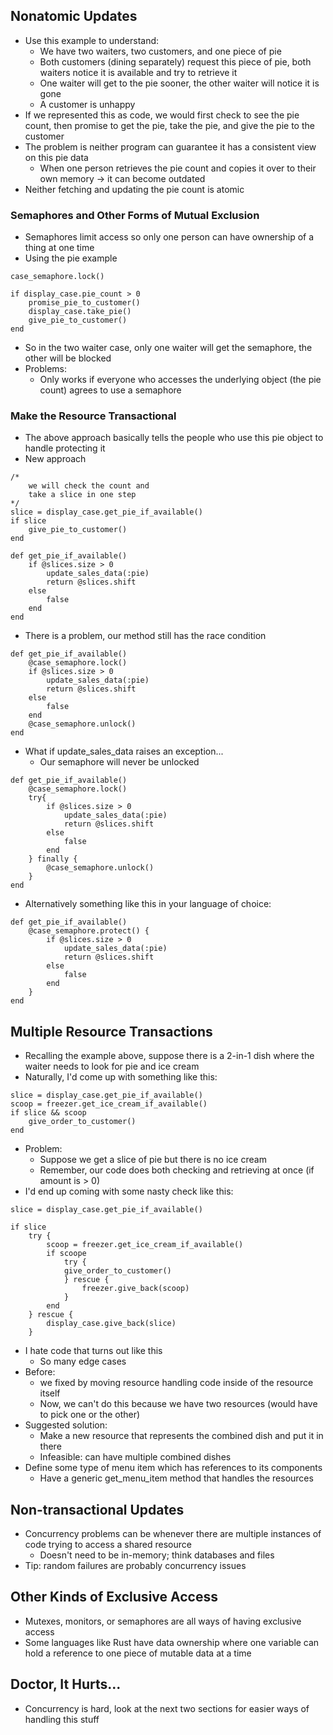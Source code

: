 ## Nonatomic Updates
* Use this example to understand:
	* We have two waiters, two customers, and one piece of pie
	* Both customers (dining separately) request this piece of pie, both waiters notice it is available and try to retrieve it
	* One waiter will get to the pie sooner, the other waiter will notice it is gone
	* A customer is unhappy
* If we represented this as code, we would first check to see the pie count, then promise to get the pie, take the pie, and give the pie to the customer
* The problem is neither program can guarantee it has a consistent view on this pie data
	* When one person retrieves the pie count and copies it over to their own memory -> it can become outdated
* Neither fetching and updating the pie count is atomic
### Semaphores and Other Forms of Mutual Exclusion
* Semaphores limit access so only one person can have ownership of a thing at one time
* Using the pie example
```
case_semaphore.lock()

if display_case.pie_count > 0
	promise_pie_to_customer()
	display_case.take_pie()
	give_pie_to_customer()
end
```
* So in the two waiter case, only one waiter will get the semaphore, the other will be blocked
* Problems:
	* Only works if everyone who accesses the underlying object (the pie count) agrees to use a semaphore
### Make the Resource Transactional
* The above approach basically tells the people who use this pie object to handle protecting it
* New approach
```
/* 
	we will check the count and 
	take a slice in one step
*/
slice = display_case.get_pie_if_available()
if slice
	give_pie_to_customer()
end

def get_pie_if_available()
	if @slices.size > 0
		update_sales_data(:pie)
		return @slices.shift
	else
		false
	end
end
```
* There is a problem, our method still has the race condition
```
def get_pie_if_available()
	@case_semaphore.lock()
	if @slices.size > 0
		update_sales_data(:pie)
		return @slices.shift
	else
		false
	end
	@case_semaphore.unlock()
end
```
* What if update_sales_data raises an exception...
	* Our semaphore will never be unlocked
```
def get_pie_if_available()
	@case_semaphore.lock()
	try{
		if @slices.size > 0
			update_sales_data(:pie)
			return @slices.shift
		else
			false
		end
	} finally {
		@case_semaphore.unlock()
	}
end
```
* Alternatively something like this in your language of choice:
```
def get_pie_if_available()
	@case_semaphore.protect() {
		if @slices.size > 0
			update_sales_data(:pie)
			return @slices.shift
		else
			false
		end
	}
end
```
## Multiple Resource Transactions
* Recalling the example above, suppose there is a 2-in-1 dish where the waiter needs to look for pie and ice cream
* Naturally, I'd come up with something like this:
```
slice = display_case.get_pie_if_available()
scoop = freezer.get_ice_cream_if_available()
if slice && scoop
	give_order_to_customer()
end
```
* Problem:
	* Suppose we get a slice of pie but there is no ice cream
	* Remember, our code does both checking and retrieving at once (if amount is > 0)
* I'd end up coming with some nasty check like this:
```
slice = display_case.get_pie_if_available()

if slice
	try {
		scoop = freezer.get_ice_cream_if_available()
		if scoope 
			try {
			give_order_to_customer()
			} rescue {
				freezer.give_back(scoop)
			}
		end
	} rescue {
		display_case.give_back(slice)
	}
```
* I hate code that turns out like this
	* So many edge cases
* Before:
	* we fixed by moving resource handling code inside of the resource itself
	* Now, we can't do this because we have two resources (would have to pick one or the other)
* Suggested solution:
	* Make a new resource that represents the combined dish and put it in there
	* Infeasible: can have multiple combined dishes
* Define some type of menu item which has references to its components
	* Have a generic get_menu_item method that handles the resources
## Non-transactional Updates
* Concurrency problems can be whenever there are multiple instances of code trying to access a shared resource
	* Doesn't need to be in-memory; think databases and files
* Tip: random failures are probably concurrency issues
## Other Kinds of Exclusive Access
* Mutexes, monitors, or semaphores are all ways of having exclusive access
* Some languages like Rust have data ownership where one variable can hold a reference to one piece of mutable data at a time
## Doctor, It Hurts...
* Concurrency is hard, look at the next two sections for easier ways of handling this stuff